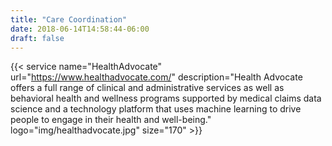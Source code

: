 ```yaml
---
title: "Care Coordination"
date: 2018-06-14T14:58:44-06:00
draft: false
---
```


{{< service name="HealthAdvocate" url="https://www.healthadvocate.com/" description="Health Advocate offers a full range of clinical and administrative services as well as behavioral health and wellness programs supported by medical claims data science and a technology platform that uses machine learning to drive people to engage in their health and well-being." logo="img/healthadvocate.jpg" size="170" >}}
